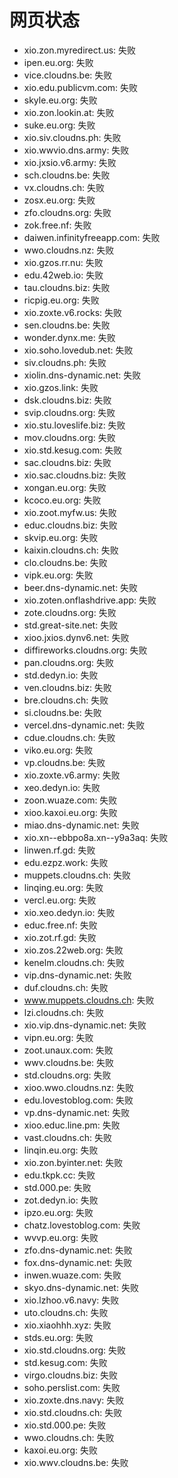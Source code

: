 # 网页状态
- xio.zon.myredirect.us: 失败
- ipen.eu.org: 失败
- vice.cloudns.be: 失败
- xio.edu.publicvm.com: 失败
- skyle.eu.org: 失败
- xio.zon.lookin.at: 失败
- suke.eu.org: 失败
- xio.siv.cloudns.ph: 失败
- xio.wwvio.dns.army: 失败
- xio.jxsio.v6.army: 失败
- sch.cloudns.be: 失败
- vx.cloudns.ch: 失败
- zosx.eu.org: 失败
- zfo.cloudns.org: 失败
- zok.free.nf: 失败
- daiwen.infinityfreeapp.com: 失败
- wwo.cloudns.nz: 失败
- xio.gzos.rr.nu: 失败
- edu.42web.io: 失败
- tau.cloudns.biz: 失败
- ricpig.eu.org: 失败
- xio.zoxte.v6.rocks: 失败
- sen.cloudns.be: 失败
- wonder.dynx.me: 失败
- xio.soho.lovedub.net: 失败
- siv.cloudns.ph: 失败
- xiolin.dns-dynamic.net: 失败
- xio.gzos.link: 失败
- dsk.cloudns.biz: 失败
- svip.cloudns.org: 失败
- xio.stu.loveslife.biz: 失败
- mov.cloudns.org: 失败
- xio.std.kesug.com: 失败
- sac.cloudns.biz: 失败
- xio.sac.cloudns.biz: 失败
- xongan.eu.org: 失败
- kcoco.eu.org: 失败
- xio.zoot.myfw.us: 失败
- educ.cloudns.biz: 失败
- skvip.eu.org: 失败
- kaixin.cloudns.ch: 失败
- clo.cloudns.be: 失败
- vipk.eu.org: 失败
- beer.dns-dynamic.net: 失败
- xio.zoten.onflashdrive.app: 失败
- zote.cloudns.org: 失败
- std.great-site.net: 失败
- xioo.jxios.dynv6.net: 失败
- diffireworks.cloudns.org: 失败
- pan.cloudns.org: 失败
- std.dedyn.io: 失败
- ven.cloudns.biz: 失败
- bre.cloudns.ch: 失败
- si.cloudns.be: 失败
- vercel.dns-dynamic.net: 失败
- cdue.cloudns.ch: 失败
- viko.eu.org: 失败
- vp.cloudns.be: 失败
- xio.zoxte.v6.army: 失败
- xeo.dedyn.io: 失败
- zoon.wuaze.com: 失败
- xioo.kaxoi.eu.org: 失败
- miao.dns-dynamic.net: 失败
- xio.xn--ebbpo8a.xn--y9a3aq: 失败
- linwen.rf.gd: 失败
- edu.ezpz.work: 失败
- muppets.cloudns.ch: 失败
- linqing.eu.org: 失败
- vercl.eu.org: 失败
- xio.xeo.dedyn.io: 失败
- educ.free.nf: 失败
- xio.zot.rf.gd: 失败
- xio.zos.22web.org: 失败
- kenelm.cloudns.ch: 失败
- vip.dns-dynamic.net: 失败
- duf.cloudns.ch: 失败
- www.muppets.cloudns.ch: 失败
- lzi.cloudns.ch: 失败
- xio.vip.dns-dynamic.net: 失败
- vipn.eu.org: 失败
- zoot.unaux.com: 失败
- wwv.cloudns.be: 失败
- std.cloudns.org: 失败
- xioo.wwo.cloudns.nz: 失败
- edu.lovestoblog.com: 失败
- vp.dns-dynamic.net: 失败
- xioo.educ.line.pm: 失败
- vast.cloudns.ch: 失败
- linqin.eu.org: 失败
- xio.zon.byinter.net: 失败
- edu.tkpk.cc: 失败
- std.000.pe: 失败
- zot.dedyn.io: 失败
- ipzo.eu.org: 失败
- chatz.lovestoblog.com: 失败
- wvvp.eu.org: 失败
- zfo.dns-dynamic.net: 失败
- fox.dns-dynamic.net: 失败
- inwen.wuaze.com: 失败
- skyo.dns-dynamic.net: 失败
- xio.lzhoo.v6.navy: 失败
- uto.cloudns.ch: 失败
- xio.xiaohhh.xyz: 失败
- stds.eu.org: 失败
- xio.std.cloudns.org: 失败
- std.kesug.com: 失败
- virgo.cloudns.biz: 失败
- soho.perslist.com: 失败
- xio.zoxte.dns.navy: 失败
- xio.std.cloudns.ch: 失败
- xio.std.000.pe: 失败
- wwo.cloudns.ch: 失败
- kaxoi.eu.org: 失败
- xio.wwv.cloudns.be: 失败
